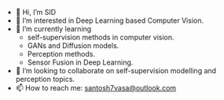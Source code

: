 - 👋 Hi, I’m SID
- 👀 I’m interested in Deep Learning based Computer Vision. 
- 🌱 I’m currently learning 
  -  self-supervision methods in computer vision.
  -  GANs and Diffusion models.
  -  Perception methods.
  -  Sensor Fusion in Deep Learning.
- 💞️ I’m looking to collaborate on self-supervision modelling and perception topics.
- 📫 How to reach me: santosh7vasa@outlook.com

<!---
sid7vasa/sid7vasa is a ✨ special ✨ repository because its `README.md` (this file) appears on your GitHub profile.
You can click the Preview link to take a look at your changes.
--->
